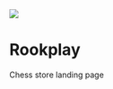 <img src="[https://media.giphy.com/media/JrGgu3jrNvPSFIPkD2/giphy.gif](https://media.giphy.com/media/iCZyBnPBLr0dy/giphy.gif)"/>

# Rookplay
Chess store landing page
